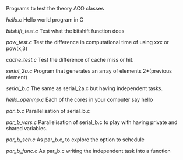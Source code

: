Programs to test the theory ACO classes

*hello.c* Hello world program in C

*bitshift_test.c* Test what the bitshift function does

*pow_test.c* Test the difference in computational time of using x*x*x or pow(x,3)

*cache_test.c* Test the difference of cache miss or hit.

*serial_2a.c* Program that generates an array of elements 2*(previous element)

*serial_b.c* The same as serial_2a.c but having independent tasks.

*hello_openmp.c* Each of the cores in your computer say hello

*par_b.c* Parallelisation of serial_b.c 

*par_b_vars.c* Parallelisation of serial_b.c to play with having private and shared variables.

*par_b_sch.c* As par_b.c, to explore the option to schedule

*par_b_func.c* As par_b.c writing the independent task into a function



